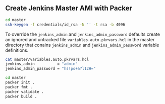 ## Create Jenkins Master AMI with Packer

```bash
cd master
ssh-keygen -f credentials/id_rsa -N '' -t rsa -b 4096
```

To override the `jenkins_admin` and `jenkins_admin_password` defaults create an ignored and untracked file `variables.auto.pkrvars.hcl` in the master directory that conains `jenkins_admin` and `jenkins_admin_password` variable definitions.
```bash
cat master/variables.auto.pkrvars.hcl
jenkins_admin          = "admin"
jenkins_admin_password = "hs!po+a?l12H="
```

```bash
cd master
packer init .
packer fmt .
packer validate .
packer build .
```
